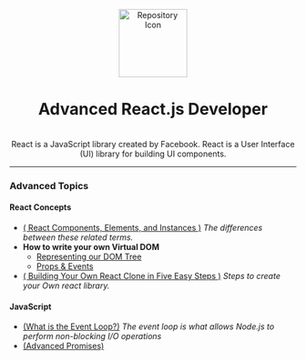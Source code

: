 <p align="center"><a href="https://reactjs.org/" target="_blank"><img width="120" src="https://cdn.auth0.com/blog/react-js/react.png" alt="Repository Icon"></a></p>

<h1 align="center">Advanced React.js Developer</h1>


<p align="center">
  <br/>
  React is a JavaScript library created by Facebook. React is a User Interface (UI) library for building UI components.
</p>

<hr/>

### Advanced Topics


#### React Concepts
- [( React Components, Elements, and Instances )](https://medium.com/@dan_abramov/react-components-elements-and-instances-90800811f8ca)  *The differences between these related terms.*
- **How to write your own Virtual DOM**
  - [Representing our DOM Tree](https://medium.com/@deathmood/how-to-write-your-own-virtual-dom-ee74acc13060)
  - [Props & Events](https://medium.com/@deathmood/write-your-virtual-dom-2-props-events-a957608f5c76)
- [( Building Your Own React Clone in Five Easy Steps )](https://blog.javascripting.com/2016/10/05/building-your-own-react-clone-in-five-easy-steps) *Steps to create your Own react library.*


#### JavaScript
- [(What is the Event Loop?)](https://nodejs.org/es/docs/guides/event-loop-timers-and-nexttick/) *The event loop is what allows Node.js to perform non-blocking I/O operations*
- [(Advanced Promises)](https://medium.com/trainingcenter/entendendo-promises-de-uma-vez-por-todas-32442ec725c2)
